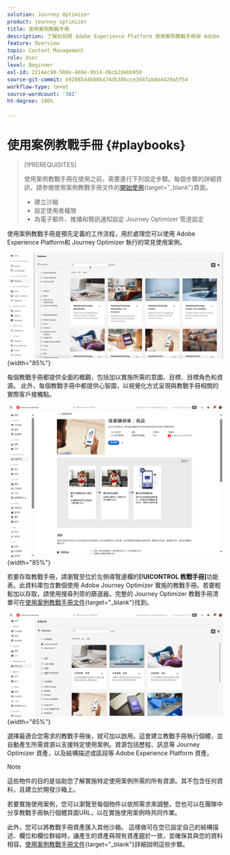 ```yaml
---
solution: Journey Optimizer
product: journey optimizer
title: 使用案例教戰手冊
description: 了解如何將 Adobe Experience Platform 使用案例教戰手冊與 Adobe Journeys Optimizer 搭配使用。
feature: Overview
topic: Content Management
role: User
level: Beginner
exl-id: 2214ec90-580e-469e-9b14-d8cb2d4bb050
source-git-commit: b9208544b08b474db386cce3d4fab0a4429a5f54
workflow-type: tm+mt
source-wordcount: '381'
ht-degree: 100%

---
```


# 使用案例教戰手冊 {#playbooks}

>[!PREREQUISITES]
>
>使用案例教戰手冊在使用之前，需要進行下列設定步驟。每個步驟的詳細資訊，請參閱使用案例教戰手冊文件的[開始使用](https://experienceleague.adobe.com/docs/experience-platform/use-case-playbooks/playbooks/get-started.html?lang=zh-Hant){target="_blank"}頁面。
>
>* 建立沙箱
>* 設定使用者權限
>* 為電子郵件、推播和簡訊通知設定 Journey Optimizer 管道設定

使用案例教戰手冊是預先定義的工作流程，用於處理您可以使用 Adobe Experience Platform和 Journey Optimizer 執行的常見使用案例。

![顯示使用案例教戰手冊的動態影像](../rn/assets/do-not-localize/playbooks.gif){width="85%"}

每個教戰手冊都提供全面的概觀，包括加以實施所需的意圖、目標、目標角色和資源。 此外，每個教戰手冊中都提供心智圖，以視覺化方式呈現與教戰手冊相關的實際客戶接觸點。

![顯示在探索教戰手冊檢視中的放棄購物車教戰手冊](assets/playbooks-detail.png){width="85%"}

若要存取教戰手冊，請瀏覽至位於左側導覽邊欄的&#x200B;**[!UICONTROL 教戰手冊]**&#x200B;功能表。此資料庫包含數個使用 Adobe Journey Optimizer 實施的教戰手冊。若要輕鬆加以存取，請使用搜尋列旁的篩選器。完整的 Journey Optimizer 教戰手冊清單可在[使用案例教戰手冊文件](https://experienceleague.adobe.com/docs/experience-platform/use-case-playbooks/playbooks/playbooks-list.html?lang=zh-Hant){target="_blank"}找到。

![教戰手冊清單與處於開啟的篩選器窗格](assets/playbooks-filter.png){width="85%"}

選擇最適合您需求的教戰手冊後，就可加以啟用。這會建立教戰手冊執行個體，並自動產生所需資源以支援特定使用案例。資源包括歷程、訊息等 Journey Optimizer 資產，以及結構描述或區段等 Adobe Experience Platform 資產。

>[!NOTE]
>
>這些物件的目的是協助您了解實施特定使用案例所需的所有資源。其不包含任何資料，且建立於開發沙箱上。

若要實施使用案例，您可以瀏覽至每個物件以依照需求來調整。您也可以在團隊中分享教戰手冊執行個體頁面URL，以在實施使用案例時共同作業。

此外，您可以將教戰手冊資產匯入其他沙箱。 這樣做可在您已設定自己的結構描述、欄位和欄位群組時，讓產生的資產與現有資產趨於一致，並確保其與您的資料相容。[使用案例教戰手冊文件](https://experienceleague.adobe.com/docs/experience-platform/use-case-playbooks/playbooks/data-awareness.html?lang=zh-Hant){target="_blank"}詳細說明這些步驟。
